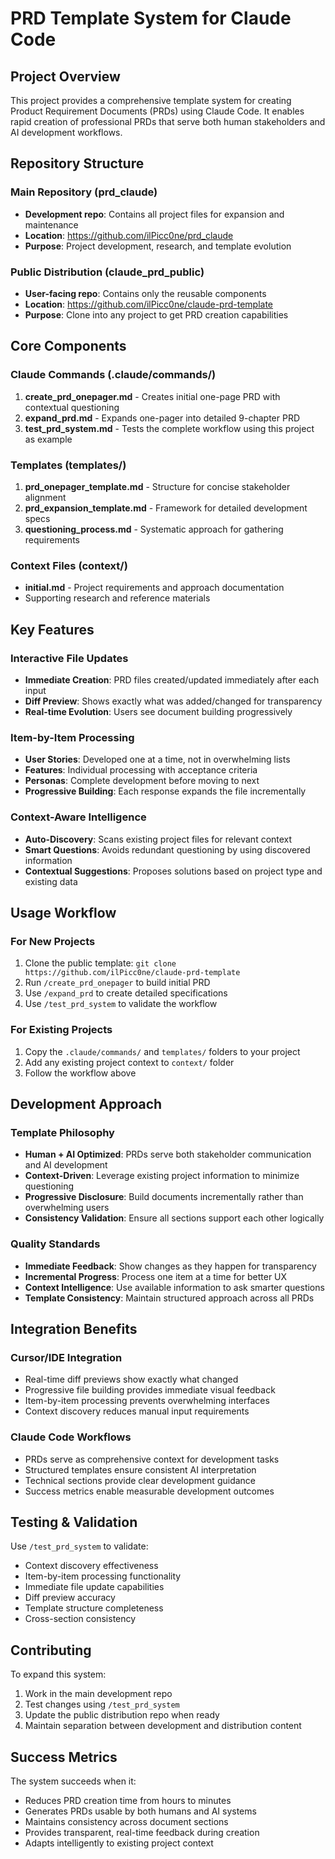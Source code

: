 # PRD Template System for Claude Code

## Project Overview

This project provides a comprehensive template system for creating Product Requirement Documents (PRDs) using Claude Code. It enables rapid creation of professional PRDs that serve both human stakeholders and AI development workflows.

## Repository Structure

### Main Repository (prd_claude)
- **Development repo**: Contains all project files for expansion and maintenance
- **Location**: https://github.com/ilPicc0ne/prd_claude
- **Purpose**: Project development, research, and template evolution

### Public Distribution (claude_prd_public)
- **User-facing repo**: Contains only the reusable components
- **Location**: https://github.com/ilPicc0ne/claude-prd-template  
- **Purpose**: Clone into any project to get PRD creation capabilities

## Core Components

### Claude Commands (.claude/commands/)
1. **create_prd_onepager.md** - Creates initial one-page PRD with contextual questioning
2. **expand_prd.md** - Expands one-pager into detailed 9-chapter PRD
3. **test_prd_system.md** - Tests the complete workflow using this project as example

### Templates (templates/)
1. **prd_onepager_template.md** - Structure for concise stakeholder alignment
2. **prd_expansion_template.md** - Framework for detailed development specs  
3. **questioning_process.md** - Systematic approach for gathering requirements

### Context Files (context/)
- **initial.md** - Project requirements and approach documentation
- Supporting research and reference materials

## Key Features

### Interactive File Updates
- **Immediate Creation**: PRD files created/updated immediately after each input
- **Diff Preview**: Shows exactly what was added/changed for transparency
- **Real-time Evolution**: Users see document building progressively

### Item-by-Item Processing
- **User Stories**: Developed one at a time, not in overwhelming lists
- **Features**: Individual processing with acceptance criteria
- **Personas**: Complete development before moving to next
- **Progressive Building**: Each response expands the file incrementally

### Context-Aware Intelligence
- **Auto-Discovery**: Scans existing project files for relevant context
- **Smart Questions**: Avoids redundant questioning by using discovered information
- **Contextual Suggestions**: Proposes solutions based on project type and existing data

## Usage Workflow

### For New Projects
1. Clone the public template: `git clone https://github.com/ilPicc0ne/claude-prd-template`
2. Run `/create_prd_onepager` to build initial PRD
3. Use `/expand_prd` to create detailed specifications
4. Use `/test_prd_system` to validate the workflow

### For Existing Projects
1. Copy the `.claude/commands/` and `templates/` folders to your project
2. Add any existing project context to `context/` folder
3. Follow the workflow above

## Development Approach

### Template Philosophy
- **Human + AI Optimized**: PRDs serve both stakeholder communication and AI development
- **Context-Driven**: Leverage existing project information to minimize questioning
- **Progressive Disclosure**: Build documents incrementally rather than overwhelming users
- **Consistency Validation**: Ensure all sections support each other logically

### Quality Standards
- **Immediate Feedback**: Show changes as they happen for transparency
- **Incremental Progress**: Process one item at a time for better UX
- **Context Intelligence**: Use available information to ask smarter questions  
- **Template Consistency**: Maintain structured approach across all PRDs

## Integration Benefits

### Cursor/IDE Integration
- Real-time diff previews show exactly what changed
- Progressive file building provides immediate visual feedback
- Item-by-item processing prevents overwhelming interfaces
- Context discovery reduces manual input requirements

### Claude Code Workflows  
- PRDs serve as comprehensive context for development tasks
- Structured templates ensure consistent AI interpretation
- Technical sections provide clear development guidance
- Success metrics enable measurable development outcomes

## Testing & Validation

Use `/test_prd_system` to validate:
- Context discovery effectiveness
- Item-by-item processing functionality  
- Immediate file update capabilities
- Diff preview accuracy
- Template structure completeness
- Cross-section consistency

## Contributing

To expand this system:
1. Work in the main development repo
2. Test changes using `/test_prd_system`
3. Update the public distribution repo when ready
4. Maintain separation between development and distribution content

## Success Metrics

The system succeeds when it:
- Reduces PRD creation time from hours to minutes
- Generates PRDs usable by both humans and AI systems
- Maintains consistency across document sections
- Provides transparent, real-time feedback during creation
- Adapts intelligently to existing project context